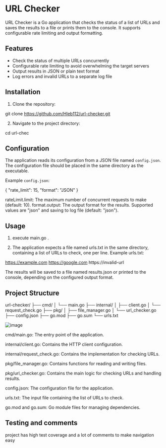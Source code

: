 # URL Checker

URL Checker is a Go application that checks the status of a list of URLs and saves the results to a file or prints them to the console. It supports configurable rate limiting and output formatting.

## Features

- Check the status of multiple URLs concurrently
- Configurable rate limiting to avoid overwhelming the target servers
- Output results in JSON or plain text format
- Log errors and invalid URLs to a separate log file

## Installation

1. Clone the repository:

git clone https://github.com/Hleb112/url-checker.git


2. Navigate to the project directory:

cd url-chec


## Configuration

The application reads its configuration from a JSON file named `config.json`. The configuration file should be placed in the same directory as the executable.

Example `config.json`:

{
  "rate_limit": 15,
  "format": "JSON"
}

rateLimit.limit: The maximum number of concurrent requests to make (default: 10).
format.output: The output format for the results. Supported values are "json" and saving to log file (default: "json").

## Usage

1) execute main.go .

2) The application expects a file named urls.txt in the same directory, containing a list of URLs to check, one per line.
Example urls.txt:

https://example.com
https://google.com
https://invalid-url

The results will be saved to a file named results.json or printed to the console, depending on the configured output format.


## Project Structure

url-checker/
├── cmd/
│   └── main.go
├── internal/
│   ├── client.go
│   └── request_check.go
├── pkg/
│   ├── file_manager.go
│   └── url_checker.go
├── config.json
├── go.mod
├── go.sum
└── urls.txt

![image](https://github.com/Hleb112/Url-Checker/assets/54846233/092c6695-d15f-4452-ba78-7fefc39b4b77)


cmd/main.go: The entry point of the application.

internal/client.go: Contains the HTTP client configuration.

internal/request_check.go: Contains the implementation for checking URLs.

pkg/file_manager.go: Contains functions for reading and writing files.

pkg/url_checker.go: Contains the main logic for checking URLs and handling results.

config.json: The configuration file for the application.

urls.txt: The input file containing the list of URLs to check.

go.mod and go.sum: Go module files for managing dependencies.

## Testing and comments

project has high test coverage and a lot of comments to make navigation easy








